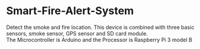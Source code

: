 # Smart-Fire-Alert-System
Detect the smoke and fire location. 
This device is combined with three basic sensors, smoke sensor, GPS sensor and SD card module.   
The Microcontroller is Arduino and the Processor is Raspberry Pi 3 model B
